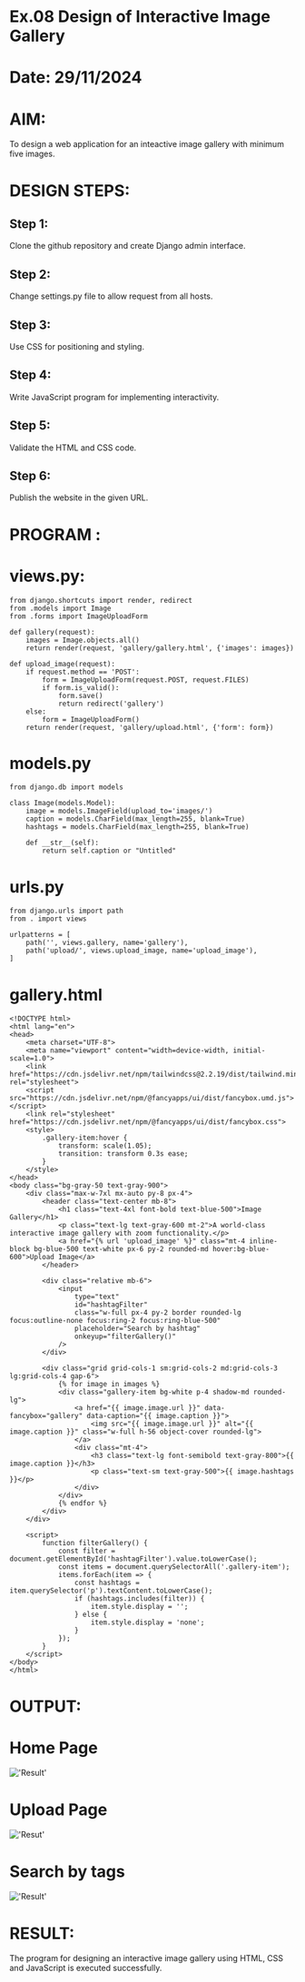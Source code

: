 # Ex.08 Design of Interactive Image Gallery
# Date: 29/11/2024
# AIM:
To design a web application for an inteactive image gallery with minimum five images.

# DESIGN STEPS:
## Step 1:
Clone the github repository and create Django admin interface.

## Step 2:
Change settings.py file to allow request from all hosts.

## Step 3:
Use CSS for positioning and styling.

## Step 4:
Write JavaScript program for implementing interactivity.

## Step 5:
Validate the HTML and CSS code.

## Step 6:
Publish the website in the given URL.

# PROGRAM :

# views.py:

    from django.shortcuts import render, redirect
    from .models import Image
    from .forms import ImageUploadForm

    def gallery(request):
        images = Image.objects.all()
        return render(request, 'gallery/gallery.html', {'images': images})

    def upload_image(request):
        if request.method == 'POST':
            form = ImageUploadForm(request.POST, request.FILES)
            if form.is_valid():
                form.save()
                return redirect('gallery')
        else:
            form = ImageUploadForm()
        return render(request, 'gallery/upload.html', {'form': form})

# models.py

    from django.db import models

    class Image(models.Model):
        image = models.ImageField(upload_to='images/')
        caption = models.CharField(max_length=255, blank=True)
        hashtags = models.CharField(max_length=255, blank=True)

        def __str__(self):
            return self.caption or "Untitled"
# urls.py

    from django.urls import path
    from . import views

    urlpatterns = [
        path('', views.gallery, name='gallery'),
        path('upload/', views.upload_image, name='upload_image'),
    ]

# gallery.html

    <!DOCTYPE html>
    <html lang="en">
    <head>
        <meta charset="UTF-8">
        <meta name="viewport" content="width=device-width, initial-scale=1.0">
        <link href="https://cdn.jsdelivr.net/npm/tailwindcss@2.2.19/dist/tailwind.min.css" rel="stylesheet">
        <script src="https://cdn.jsdelivr.net/npm/@fancyapps/ui/dist/fancybox.umd.js"></script>
        <link rel="stylesheet" href="https://cdn.jsdelivr.net/npm/@fancyapps/ui/dist/fancybox.css">
        <style>
            .gallery-item:hover {
                transform: scale(1.05);
                transition: transform 0.3s ease;
            }
        </style>
    </head>
    <body class="bg-gray-50 text-gray-900">
        <div class="max-w-7xl mx-auto py-8 px-4">
            <header class="text-center mb-8">
                <h1 class="text-4xl font-bold text-blue-500">Image Gallery</h1>
                <p class="text-lg text-gray-600 mt-2">A world-class interactive image gallery with zoom functionality.</p>
                <a href="{% url 'upload_image' %}" class="mt-4 inline-block bg-blue-500 text-white px-6 py-2 rounded-md hover:bg-blue-600">Upload Image</a>
            </header>

            <div class="relative mb-6">
                <input
                    type="text"
                    id="hashtagFilter"
                    class="w-full px-4 py-2 border rounded-lg focus:outline-none focus:ring-2 focus:ring-blue-500"
                    placeholder="Search by hashtag"
                    onkeyup="filterGallery()"
                />
            </div>

            <div class="grid grid-cols-1 sm:grid-cols-2 md:grid-cols-3 lg:grid-cols-4 gap-6">
                {% for image in images %}
                <div class="gallery-item bg-white p-4 shadow-md rounded-lg">
                    <a href="{{ image.image.url }}" data-fancybox="gallery" data-caption="{{ image.caption }}">
                        <img src="{{ image.image.url }}" alt="{{ image.caption }}" class="w-full h-56 object-cover rounded-lg">
                    </a>
                    <div class="mt-4">
                        <h3 class="text-lg font-semibold text-gray-800">{{ image.caption }}</h3>
                        <p class="text-sm text-gray-500">{{ image.hashtags }}</p>
                    </div>
                </div>
                {% endfor %}
            </div>
        </div>

        <script>
            function filterGallery() {
                const filter = document.getElementById('hashtagFilter').value.toLowerCase();
                const items = document.querySelectorAll('.gallery-item');
                items.forEach(item => {
                    const hashtags = item.querySelector('p').textContent.toLowerCase();
                    if (hashtags.includes(filter)) {
                        item.style.display = '';
                    } else {
                        item.style.display = 'none';
                    }
                });
            }
        </script>
    </body>
    </html>

# OUTPUT:

# Home Page
!['Result'](image1.png)

# Upload Page
!['Resut'](image2.png)

# Search by tags
!['Result'](image3.png)
# RESULT:
The program for designing an interactive image gallery using HTML, CSS and JavaScript is executed successfully.
